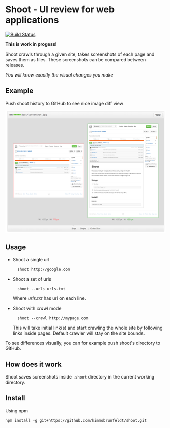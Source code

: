 # Shoot - UI review for web applications

[![Build Status](https://travis-ci.org/kimmobrunfeldt/shoot.png?branch=master)](https://travis-ci.org/kimmobrunfeldt/shoot)

**This is work in progess!**

Shoot crawls through a given site, takes screenshots of each page and saves them as files.
These screenshots can be compared between releases.

*You will know exactly the visual changes you make*


## Example

Push shoot history to GitHub to see nice image diff view

![Difference view](docs/diff-view.png)


## Usage

* Shoot a single url

        shoot http://google.com

* Shoot a set of urls

        shoot --urls urls.txt

    Where *urls.txt* has url on each line.

* Shoot with *crawl* mode

        shoot --crawl http://mypage.com

    This will take initial link(s) and start crawling the whole site by following links inside pages.
    Default crawler will stay on the site bounds.

To see differences visually, you can for example push shoot's directory to GitHub.


## How does it work

Shoot saves screenshots inside `.shoot` directory in the current working directory.

## Install

Using npm

    npm install -g git+https://github.com/kimmobrunfeldt/shoot.git
